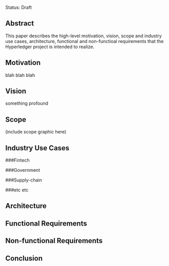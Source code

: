 Status: Draft

Abstract
--------
This paper describes the high-level motivation, vision, scope and industry use cases, architecture, functional and non-functioal requirements that the Hyperledger project is intended to realize.

Motivation
----------
blah blah blah

Vision
------
something profound

Scope
-----
(include scope graphic here)

Industry Use Cases
------------------

###Fintech


###Government


###Supply-chain


###etc etc


Architecture
------------

Functional Requirements
-----------------------

Non-functional Requirements
---------------------------

Conclusion
----------
